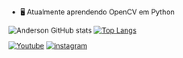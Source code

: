 
- 🖥️ Atualmente aprendendo OpenCV em Python


![Anderson GitHub stats](https://github-readme-stats.vercel.app/api?username=andersonbf&show_icons=true&theme=dark)
[![Top Langs](https://github-readme-stats.vercel.app/api/top-langs/?username=andersonbf&layout=compact)](https://github.com/andersonbf/github-readme-stats)

[![Youtube](https://img.shields.io/badge/YouTube-FF0000?style=for-the-badge&logo=youtube&logoColor=white)](https://www.youtube.com/channel/UC1siGz8Blvpd61MInRUXWKA) 
[![instagram](https://img.shields.io/badge/Instagram-E4405F?style=for-the-badge&logo=instagram&logoColor=white)](https://www.instagram.com/andersonbfphoto/)







